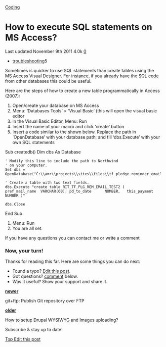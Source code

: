 <a href="/categories/coding/" class="category-link">Coding</a>

# How to execute SQL statements on MS Access?

<span title="Last time this post was updated"> Last updated November 9th 2011 </span> <span class="m-x-2" title="Pageviews"> 4.0k </span> <span class="m-x-2" title="Click to go to the comments section"> [ <span class="disqus-comment-count" data-disqus-url="https://master--bgoonz-blog.netlify.app/how-to-execute-sql-statements-on-ms-access/">0</span>](#disqus_thread) </span>

- <a href="/tags/troubleshooting/" class="tag-list-link">troubleshooting</a><span class="tag-list-count">5</span>

Sometimes is quicker to use SQL statements than create tables using the MS Access Visual Designer. For instance, if you already have the SQL code from other databases this could be useful.

<span id="more"></span>

Here are the steps of how to create a new table programmatically in Access (2007):

1.  Open/create your database on MS Access
2.  Menu: ‘Databases Tools’ &gt; ‘Visual Basic’ (this will open the visual basic editor
3.  in the Visual Basic Editor, Menu: Run
4.  Insert the name of your macro and click ‘create’ button
5.  Insert a code similar to the shown below. Replace the path in ‘OpenDatabase’ with your database path; and fill ‘dbs.Execute’ with your own SQL statements

Sub createdb() Dim dbs As Database

    ' Modify this line to include the path to Northwind
    ' on your computer.
    Set dbs = OpenDatabase("C:\\amr\\projects\\sites\\files\\tf_pledge_reminder_email.accdb")

    ' Create a table with two text fields.
    dbs.Execute "create table RIT_TF_PLG_REM_EMAIL_TEST2 (   pref_mail_name  VARCHAR(60), pd_to_date      NUMBER,   this_payment    NUMBER )"

    dbs.Close

End Sub

1.  Menu: Run
2.  You are all set.

If you have any questions you can contact me or write a comment

### Now, your turn!

Thanks for reading this far. Here are some things you can do next:

- Found a typo? [Edit this post](https://github.com/amejiarosario/amejiarosario.github.io/edit/source/source/_posts/2011-11-09-how-to-execute-sql-statements-on-ms-access.md).
- Got questions? [comment](#comments-section) below.
- Was it useful? Show your support and share it.

<a href="/gitftp-publish-git-repository-over-ftp/" class="article-nav-newer"><strong><em></em> newer</strong></a>

git+ftp: Publish Git repository over FTP

<a href="/how-to-setup-drupal-wysiwyg-and-images-uploading/" class="article-nav-older"><strong>older <em></em></strong></a>

How to setup Drupal WYSIWYG and Images uploading?

Subscribe & stay up to date!



[<span id="back-to-top" title="Go back to the top of this page"> Top </span>](#) <a href="#" class="p-x-3" title="Improve this post"><em></em> Edit this post</a>
